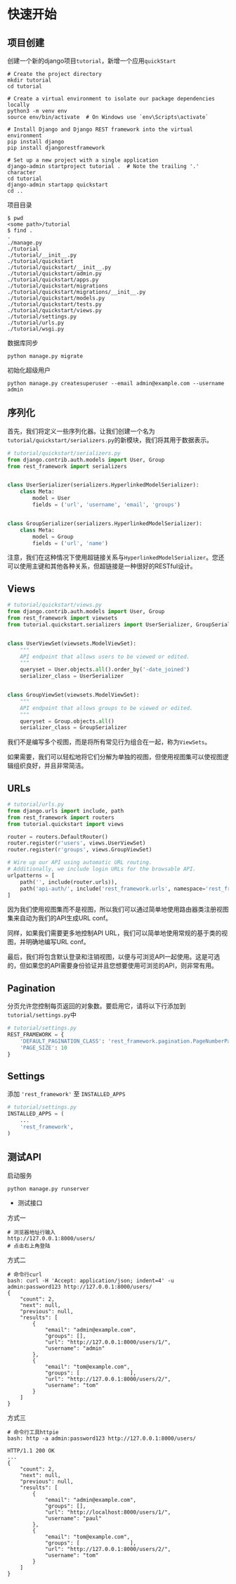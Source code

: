 # 快速开始

## 项目创建

创建一个新的django项目`tutorial`，新增一个应用`quickStart`

```shell
# Create the project directory
mkdir tutorial
cd tutorial

# Create a virtual environment to isolate our package dependencies locally
python3 -m venv env
source env/bin/activate  # On Windows use `env\Scripts\activate`

# Install Django and Django REST framework into the virtual environment
pip install django
pip install djangorestframework

# Set up a new project with a single application
django-admin startproject tutorial .  # Note the trailing '.' character
cd tutorial
django-admin startapp quickstart
cd ..
```

项目目录

```
$ pwd
<some path>/tutorial
$ find .
.
./manage.py
./tutorial
./tutorial/__init__.py
./tutorial/quickstart
./tutorial/quickstart/__init__.py
./tutorial/quickstart/admin.py
./tutorial/quickstart/apps.py
./tutorial/quickstart/migrations
./tutorial/quickstart/migrations/__init__.py
./tutorial/quickstart/models.py
./tutorial/quickstart/tests.py
./tutorial/quickstart/views.py
./tutorial/settings.py
./tutorial/urls.py
./tutorial/wsgi.py
```

数据库同步

```shell
python manage.py migrate
```

初始化超级用户

```shell
python manage.py createsuperuser --email admin@example.com --username admin
```

## 序列化

首先，我们将定义一些序列化器。让我们创建一个名为`tutorial/quickstart/serializers.py`的新模块，我们将其用于数据表示。

```python
# tutorial/quickstart/serializers.py
from django.contrib.auth.models import User, Group
from rest_framework import serializers


class UserSerializer(serializers.HyperlinkedModelSerializer):
    class Meta:
        model = User
        fields = ('url', 'username', 'email', 'groups')


class GroupSerializer(serializers.HyperlinkedModelSerializer):
    class Meta:
        model = Group
        fields = ('url', 'name')
```

注意，我们在这种情况下使用超链接关系与`HyperlinkedModelSerializer`。您还可以使用主键和其他各种关系，但超链接是一种很好的RESTful设计。

## Views

```python
# tutorial/quickstart/views.py
from django.contrib.auth.models import User, Group
from rest_framework import viewsets
from tutorial.quickstart.serializers import UserSerializer, GroupSerializer


class UserViewSet(viewsets.ModelViewSet):
    """
    API endpoint that allows users to be viewed or edited.
    """
    queryset = User.objects.all().order_by('-date_joined')
    serializer_class = UserSerializer


class GroupViewSet(viewsets.ModelViewSet):
    """
    API endpoint that allows groups to be viewed or edited.
    """
    queryset = Group.objects.all()
    serializer_class = GroupSerializer
```

我们不是编写多个视图，而是将所有常见行为组合在一起，称为`ViewSets`。

如果需要，我们可以轻松地将它们分解为单独的视图，但使用视图集可以使视图逻辑组织良好，并且非常简洁。

## URLs

```python
# tutorial/urls.py
from django.urls import include, path
from rest_framework import routers
from tutorial.quickstart import views

router = routers.DefaultRouter()
router.register(r'users', views.UserViewSet)
router.register(r'groups', views.GroupViewSet)

# Wire up our API using automatic URL routing.
# Additionally, we include login URLs for the browsable API.
urlpatterns = [
    path('', include(router.urls)),
    path('api-auth/', include('rest_framework.urls', namespace='rest_framework'))
]
```

因为我们使用视图集而不是视图，所以我们可以通过简单地使用路由器类注册视图集来自动为我们的API生成URL conf。

同样，如果我们需要更多地控制API URL，我们可以简单地使用常规的基于类的视图，并明确地编写URL conf。

最后，我们将包含默认登录和注销视图，以便与可浏览API一起使用。这是可选的，但如果您的API需要身份验证并且您想要使用可浏览的API，则非常有用。

## Pagination

分页允许您控制每页返回的对象数。要启用它，请将以下行添加到`tutorial/settings.py`中

```python
# tutorial/settings.py
REST_FRAMEWORK = {
    'DEFAULT_PAGINATION_CLASS': 'rest_framework.pagination.PageNumberPagination',
    'PAGE_SIZE': 10
}
```

## Settings

添加 `'rest_framework'` 至 `INSTALLED_APPS`

```python
# tutorial/settings.py
INSTALLED_APPS = (
    ...
    'rest_framework',
)
```

## 测试API

启动服务

```shell
python manage.py runserver 
```

- 测试接口

方式一

```
# 浏览器地址行输入
http://127.0.0.1:8000/users/
# 点击右上角登陆
```

方式二

```shell
# 命令行curl
bash: curl -H 'Accept: application/json; indent=4' -u admin:password123 http://127.0.0.1:8000/users/
{
    "count": 2,
    "next": null,
    "previous": null,
    "results": [
        {
            "email": "admin@example.com",
            "groups": [],
            "url": "http://127.0.0.1:8000/users/1/",
            "username": "admin"
        },
        {
            "email": "tom@example.com",
            "groups": [                ],
            "url": "http://127.0.0.1:8000/users/2/",
            "username": "tom"
        }
    ]
}

```

方式三

```shell
# 命令行工具httpie
bash: http -a admin:password123 http://127.0.0.1:8000/users/

HTTP/1.1 200 OK
...
{
    "count": 2,
    "next": null,
    "previous": null,
    "results": [
        {
            "email": "admin@example.com",
            "groups": [],
            "url": "http://localhost:8000/users/1/",
            "username": "paul"
        },
        {
            "email": "tom@example.com",
            "groups": [                ],
            "url": "http://127.0.0.1:8000/users/2/",
            "username": "tom"
        }
    ]
}
```

